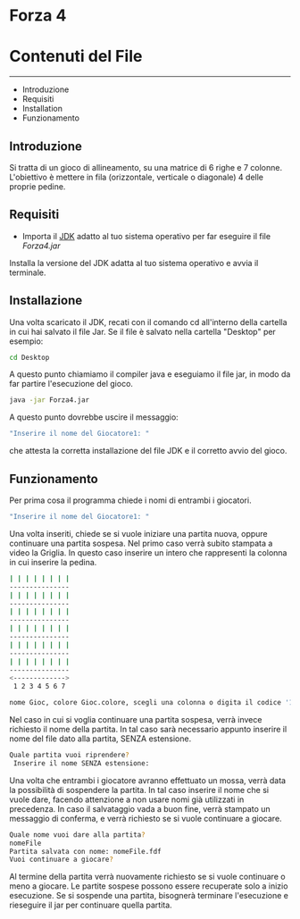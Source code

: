 # Forza 4

# Contenuti del File
---------------------

 * Introduzione
 * Requisiti
 * Installation
 * Funzionamento

## Introduzione

Si tratta di un gioco di allineamento, su una matrice di 6 righe e 7 colonne.
L'obiettivo è mettere in fila (orizzontale, verticale o diagonale) 4 delle proprie pedine.

## Requisiti

- Importa il [JDK](https://www.oracle.com/it/java/technologies/javase/javase-jdk8-downloads.html) adatto al tuo sistema operativo per far eseguire il file _Forza4.jar_

Installa la versione del JDK adatta al tuo sistema operativo e avvia il terminale.

## Installazione

Una volta scaricato il JDK, recati con il comando cd all'interno della cartella in cui hai salvato il file Jar. 
Se il file è salvato nella cartella "Desktop" per esempio:
```sh
cd Desktop
```

A questo punto chiamiamo il compiler java e eseguiamo il file jar, in modo da far partire l'esecuzione del gioco.

```sh
java -jar Forza4.jar
```
A questo punto dovrebbe uscire il messaggio:

```sh
"Inserire il nome del Giocatore1: "
```
che attesta la corretta installazione del file JDK e il corretto avvio del gioco.

## Funzionamento
Per prima cosa il programma chiede i nomi di entrambi i giocatori.
```sh
"Inserire il nome del Giocatore1: "
```
Una volta inseriti, chiede se si vuole iniziare una partita nuova, oppure continuare una partita sospesa.
Nel primo caso verrà subito stampata a video la Griglia.
In questo caso inserire un intero che rappresenti la colonna in cui inserire la pedina.
```sh
| | | | | | | |
---------------
| | | | | | | |
---------------
| | | | | | | |
---------------
| | | | | | | |
---------------
| | | | | | | |
---------------
| | | | | | | |
---------------
<------------->
 1 2 3 4 5 6 7

nome Gioc, colore Gioc.colore, scegli una colonna o digita il codice '1234' per sospenderla: 
```
Nel caso in cui si voglia continuare una partita sospesa, verrà invece richiesto il nome della partita. In tal caso sarà necessario appunto inserire il nome del file dato alla partita, SENZA estensione.
```sh
Quale partita vuoi riprendere?
 Inserire il nome SENZA estensione: 
```
Una volta che entrambi i giocatore avranno effettuato un mossa, verrà data la possibilità di sospendere la partita. In tal caso inserire il nome che si vuole dare, facendo attenzione a non usare nomi già utilizzati in precedenza.
In caso il salvataggio vada a buon fine, verrà stampato un messaggio di conferma, e verrà richiesto se si vuole continuare a giocare.
```sh
Quale nome vuoi dare alla partita? 
nomeFile
Partita salvata con nome: nomeFile.fdf
Vuoi continuare a giocare? 
```
Al termine della partita verrà nuovamente richiesto se si vuole continuare o meno a giocare.
Le partite sospese possono essere recuperate solo a inizio esecuzione. Se si sospende una partita, bisognerà terminare l'esecuzione e rieseguire il jar per continuare quella partita.
